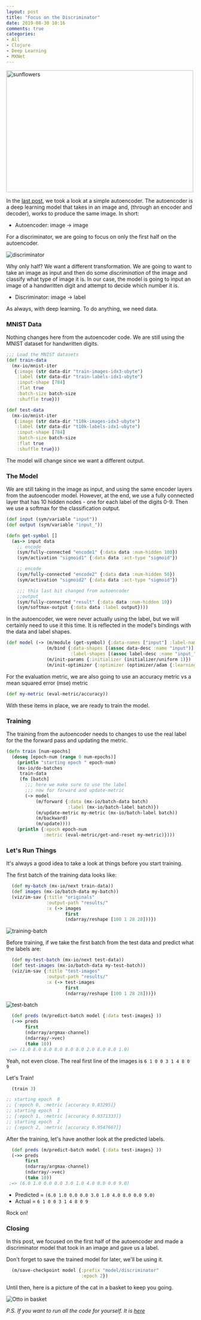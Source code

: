 ```yaml
---
layout: post
title: "Focus on the Discriminator"
date: 2019-08-30 10:16
comments: true
categories: 
- All
- Clojure
- Deep Learning
- MXNet
---
```


<a data-flickr-embed="true"  href="https://www.flickr.com/photos/marcomagrini/698692268/in/photolist-24JYSq-hTTAJN-4gjQW9-9GRKCW-4gfNhz-x2yZ-6Nnwy1-6Lm68p-66BVjW-8hawRk-4sE2Jz-5Z6uvQ-6B4iH3-qzDvGU-aNpvLT-9UFZLh-egKvNt-bMh6PR-ceG9AL-gDqtze-96JhRW-7EWMH6-3MTfDt-9rUJ4W-dFPssj-8LLrys-aDAda3-9rUJ45-7xLAFR-prSHik-7yDFHC-7erqEc-6YJx8e-39SyR4-dkQnGi-7hy6zT-4UokrH-hkMoBr-9tBN3K-jq8Bpu-aDMSk2-pwQdmt-9tFrUD-6TzF6G-WDAsCC-8Mm4tD-8M8hyS-4yzkGK-67MPUw-crfg" title="sunflowers"><img src="https://live.staticflickr.com/1007/698692268_b31d429272.jpg" width="500" height="325" alt="sunflowers"></a><script async src="//embedr.flickr.com/assets/client-code.js" charset="utf-8"></script>


In the [last post](https://gigasquidsoftware.com/blog/2019/08/16/simple-autoencoder/), we took a look at a simple autoencoder. The autoencoder is a deep learning model that takes in an image and, (through an encoder and decoder), works to produce the same image. In short:


* Autoencoder: image -> image


For a discriminator, we are going to focus on only the first half on the autoencoder.

![discriminator](https://live.staticflickr.com/65535/48647347383_9577b7b672_b.jpg)

Why only half? We want a different transformation. We are going to want to take an image as input and then do some _discrimination_ of the image and classify what type of image it is. In our case, the model is going to input an image of a handwritten digit and attempt to decide which number it is.


* Discriminator: image -> label

As always, with deep learning. To do anything, we need data.

### MNIST Data

Nothing changes here from the autoencoder code. We are still using the MNIST dataset for handwritten digits.

```clojure
;;; Load the MNIST datasets
(def train-data
  (mx-io/mnist-iter
   {:image (str data-dir "train-images-idx3-ubyte")
    :label (str data-dir "train-labels-idx1-ubyte")
    :input-shape [784]
    :flat true
    :batch-size batch-size
    :shuffle true}))

(def test-data
  (mx-io/mnist-iter
   {:image (str data-dir "t10k-images-idx3-ubyte")
    :label (str data-dir "t10k-labels-idx1-ubyte")
    :input-shape [784]
    :batch-size batch-size
    :flat true
    :shuffle true}))
```

The model will change since we want a different output.

### The Model

We are still taking in the image as input, and using the same encoder layers from the autoencoder model. However, at the end, we use a fully connected layer that has 10 hidden nodes - one for each label of the digits 0-9. Then we use a softmax for the classification output.

```clojure
(def input (sym/variable "input"))
(def output (sym/variable "input_"))

(defn get-symbol []
  (as-> input data
    ;; encode
    (sym/fully-connected "encode1" {:data data :num-hidden 100})
    (sym/activation "sigmoid1" {:data data :act-type "sigmoid"})

    ;; encode
    (sym/fully-connected "encode2" {:data data :num-hidden 50})
    (sym/activation "sigmoid2" {:data data :act-type "sigmoid"})

    ;;; this last bit changed from autoencoder
    ;;output
    (sym/fully-connected "result" {:data data :num-hidden 10})
    (sym/softmax-output {:data data :label output})))
```

In the autoencoder, we were never actually using the label, but we will certainly need to use it this time. It is reflected in the model's bindings with the data and label shapes.

```clojure
(def model (-> (m/module (get-symbol) {:data-names ["input"] :label-names ["input_"]})
               (m/bind {:data-shapes [(assoc data-desc :name "input")]
                        :label-shapes [(assoc label-desc :name "input_")]})
               (m/init-params {:initializer (initializer/uniform 1)})
               (m/init-optimizer {:optimizer (optimizer/adam {:learning-rage 0.001})})))
```

For the evaluation metric, we are also going to use an accuracy metric vs a mean squared error (mse) metric

```clojure
(def my-metric (eval-metric/accuracy))
```

With these items in place, we are ready to train the model.

### Training

The training from the autoencoder needs to changes to use the real label for the the forward pass and updating the metric.

```clojure
(defn train [num-epochs]
  (doseq [epoch-num (range 0 num-epochs)]
    (println "starting epoch " epoch-num)
    (mx-io/do-batches
     train-data
     (fn [batch]
       ;;; here we make sure to use the label
       ;;; now for forward and update-metric
       (-> model
           (m/forward {:data (mx-io/batch-data batch)
                       :label (mx-io/batch-label batch)})
           (m/update-metric my-metric (mx-io/batch-label batch))
           (m/backward)
           (m/update))))
    (println {:epoch epoch-num
              :metric (eval-metric/get-and-reset my-metric)})))
```


### Let's Run Things

It's always a good idea to take a look at things before you start training.

The first batch of the training data looks like:

```clojure
  (def my-batch (mx-io/next train-data))
  (def images (mx-io/batch-data my-batch))
  (viz/im-sav {:title "originals"
               :output-path "results/"
               :x (-> images
                      first
                      (ndarray/reshape [100 1 28 28]))})

```

![training-batch](https://live.staticflickr.com/65535/48648000857_fb17f0de66.jpg)

Before training, if we take the first batch from the test data and predict what the labels are:

```clojure
  (def my-test-batch (mx-io/next test-data))
  (def test-images (mx-io/batch-data my-test-batch))
  (viz/im-sav {:title "test-images"
               :output-path "results/"
               :x (-> test-images
                      first
                      (ndarray/reshape [100 1 28 28]))})
```

![test-batch](https://live.staticflickr.com/65535/48647524478_ca35bef78f.jpg)

```clojure
  (def preds (m/predict-batch model {:data test-images} ))
  (->> preds
       first
       (ndarray/argmax-channel)
       (ndarray/->vec)
       (take 10))
 ;=> (1.0 8.0 8.0 8.0 8.0 8.0 2.0 8.0 8.0 1.0)
```

Yeah, not even close. The real first line of the images is `6 1 0 0 3 1 4 8 0 9`


Let's Train!

```clojure
  (train 3)

;; starting epoch  0
;; {:epoch 0, :metric [accuracy 0.83295]}
;; starting epoch  1
;; {:epoch 1, :metric [accuracy 0.9371333]}
;; starting epoch  2
;; {:epoch 2, :metric [accuracy 0.9547667]}

```

After the training, let's have another look at the predicted labels.

```clojure
  (def preds (m/predict-batch model {:data test-images} ))
  (->> preds
       first
       (ndarray/argmax-channel)
       (ndarray/->vec)
       (take 10))
 ;=> (6.0 1.0 0.0 0.0 3.0 1.0 4.0 8.0 0.0 9.0)
```

* Predicted = `(6.0 1.0 0.0 0.0 3.0 1.0 4.0 8.0 0.0 9.0)`
* Actual = `6 1 0 0 3 1 4 8 0 9`


Rock on!

### Closing

In this post, we focused on the first half of the autoencoder and made a discriminator model that took in an image and gave us a label.

Don't forget to save the trained model for later, we'll be using it.

```clojure
  (m/save-checkpoint model {:prefix "model/discriminator"
                            :epoch 2})
```


Until then, here is a picture of the cat in a basket to keep you going.

![Otto in basket](https://live.staticflickr.com/65535/48647579433_ce703809fa_z.jpg)


_P.S. If you want to run all the code for yourself. It is [here](https://github.com/gigasquid/clojure-mxnet-autoencoder/blob/master/src/clojure_mxnet_autoencoder/discriminator.clj)_
